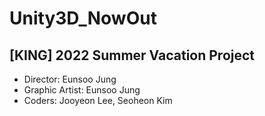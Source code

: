 # Unity3D_NowOut
[KING] 2022 Summer Vacation Project
-------
* Director: Eunsoo Jung
* Graphic Artist: Eunsoo Jung
* Coders: Jooyeon Lee, Seoheon Kim
